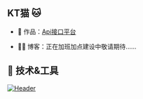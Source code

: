 ## KT猫 🐱


- 🏡 作品：<a href="https://github.com/liyupi/code-nav" target="_blank">Api接口平台</a>

- 👨‍💻 博客：正在加班加点建设中敬请期待......

## 🔧 技术&工具
[![Header](https://raw.githubusercontent.com/MartinHeinz/<OWNER>/<OWNER>/readme_header.png "Header")](https://some-url.dev/)
                                                                              

